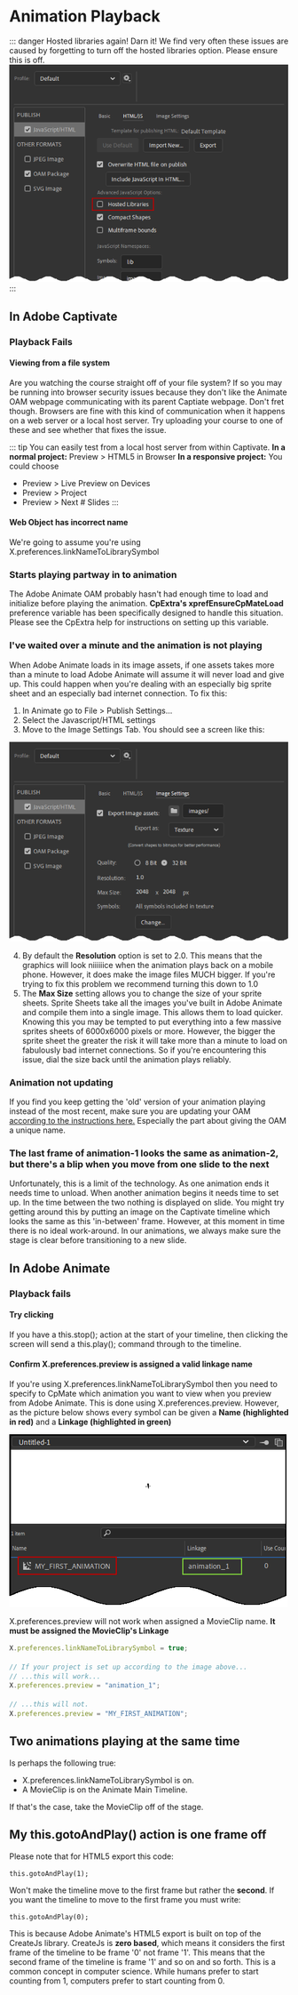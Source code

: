# Animation Playback

::: danger Hosted libraries again! Darn it!
We find very often these issues are caused by forgetting to turn off the hosted libraries option. Please ensure this is off.
![Animate's Hosted Libraries Option](./img/playback_hosted-libraries.png)
:::


## In Adobe Captivate
### Playback Fails
#### Viewing from a file system
Are you watching the course straight off of your file system? If so you may be running into browser security issues because they don't like the Animate OAM webpage communicating with its parent Captiate webpage. Don't fret though. Browsers are fine with this kind of communication when it happens on a web server or a local host server. Try uploading your course to one of these and see whether that fixes the issue.

::: tip
You can easily test from a local host server from within Captivate.
**In a normal project:** Preview > HTML5 in Browser
**In a responsive project:** You could choose
- Preview > Live Preview on Devices
- Preview > Project
- Preview > Next # Slides
:::

#### Web Object has incorrect name

We're going to assume you're using X.preferences.linkNameToLibrarySymbol

### Starts playing partway in to animation
The Adobe Animate OAM probably hasn't had enough time to load and initialize before playing the animation. **CpExtra's xprefEnsureCpMateLoad** preference variable has been specifically designed to handle this situation. Please see the CpExtra help for instructions on setting up this variable.

### I've waited over a minute and the animation is not playing
When Adobe Animate loads in its image assets, if one assets takes more than a minute to load Adobe Animate will assume it will never load and give up. This could happen when you're dealing with an especially big sprite sheet and an especially bad internet connection.
To fix this: 
1. In Animate go to File > Publish Settings... 
2. Select the Javascript/HTML settings
3. Move to the Image Settings Tab. You should see a screen like this:

![Animate's image publish settings](./img/anim-not-playing_publish-settings.png)

4. By default the **Resolution** option is set to 2.0. This means that the graphics will look niiiiiice when the animation plays back on a mobile phone. However, it does make the image files MUCH bigger. If you're trying to fix this problem we recommend turning this down to 1.0
5. The **Max Size** setting allows you to change the size of your sprite sheets. Sprite Sheets take all the images you've built in Adobe Animate and compile them into a single image. This allows them to load quicker. Knowing this you may be tempted to put everything into a few massive sprites sheets of 6000x6000 pixels or more. However, the bigger the sprite sheet the greater the risk it will take more than a minute to load on fabulously bad internet connections. So if you're encountering this issue, dial the size back until the animation plays reliably.

### Animation not updating
If you find you keep getting the 'old' version of your animation playing instead of the most recent, make sure you are updating your OAM [according to the instructions here.](../../getting-started/workflow.html#updating-animations) Especially the part about giving the OAM a unique name.

### The last frame of animation-1 looks the same as animation-2, but there's a blip when you move from one slide to the next
Unfortunately, this is a limit of the technology. As one animation ends it needs time to unload. When another animation begins it needs time to set up. In the time between the two nothing is displayed on slide. You might try getting around this by putting an image on the Captivate timeline which looks the same as this 'in-between' frame. However, at this moment in time there is no ideal work-around. In our animations, we always make sure the stage is clear before transitioning to a new slide.

## In Adobe Animate

### Playback fails

#### Try clicking
If you have a this.stop(); action at the start of your timeline, then clicking the screen will send a this.play(); command through to the timeline.

#### Confirm X.preferences.preview is assigned a valid linkage name
If you're using X.preferences.linkNameToLibrarySymbol then you need to specify to CpMate which animation you want to view when you preview from Adobe Animate. This is done using X.preferences.preview.
However, as the picture below shows every symbol can be given a **Name (highlighted in red)** and a **Linkage (highlighted in green)**

![Animate library with name and linkage columns highlighted](./img/anim-not-playing_linkage_name.png)

X.preferences.preview will not work when assigned a MovieClip name. **It must be assigned the MovieClip's Linkage**
```javascript
X.preferences.linkNameToLibrarySymbol = true;

// If your project is set up according to the image above...
// ...this will work...
X.preferences.preview = "animation_1";

// ...this will not.
X.preferences.preview = "MY_FIRST_ANIMATION";
```

## Two animations playing at the same time
Is perhaps the following true:
- X.preferences.linkNameToLibrarySymbol is on.
- A MovieClip is on the Animate Main Timeline.

If that's the case, take the MovieClip off of the stage.

## My this.gotoAndPlay() action is one frame off
Please note that for HTML5 export this code:

```
this.gotoAndPlay(1);
```

Won't make the timeline move to the first frame but rather the **second**. If you want the timeline to move to the first frame you must write: 

```
this.gotoAndPlay(0);
```

This is because Adobe Animate's HTML5 export is built on top of the CreateJs library. CreateJs is **zero based**, which means it considers the first frame of the timeline to be frame '0' not frame '1'. This means that the second frame of the timeline is frame '1' and so on and so forth. This is a common concept in computer science. While humans prefer to start counting from 1, computers prefer to start counting from 0.
